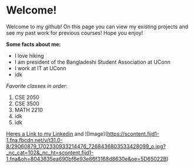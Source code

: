 # Welcome!

Welcome to my github! On this page you can view my existing projects and see my past work for previous courses! Hope you enjoy!

**Some facts about me:**
- I love hiking
- I am president of the Bangladeshi Student Association at UConn
- I work at IT at UConn
- idk

_Favorite classes in order_:
1. CSE 2050
2. CSE 3500
3. MATH 2210
4. idk
4. idk

[Heres a Link to my Linkedin](https://www.linkedin.com/in/sunny-sarker/) and !(Image)(https://scontent.fijd1-1.fna.fbcdn.net/v/t31.0-8/29060879_1702330933214476_7268436803533428099_o.jpg?_nc_cat=102&_nc_ht=scontent.fijd1-1.fna&oh=8043635ea690bf6e93e86f3168d8630e&oe=5D65022B)


